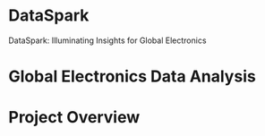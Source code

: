 # DataSpark
DataSpark: Illuminating Insights for Global Electronics

# Global Electronics Data Analysis
# Project Overview
